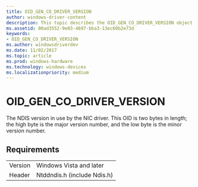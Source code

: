 ```yaml
---
title: OID_GEN_CO_DRIVER_VERSION
author: windows-driver-content
description: This topic describes the OID_GEN_CO_DRIVER_VERSION object identifier (OID).
ms.assetid: 00ad3552-9e03-4697-bba3-13ec60b2e73d
keywords:
- OID_GEN_CO_DRIVER_VERSION
ms.author: windowsdriverdev
ms.date: 11/02/2017
ms.topic: article
ms.prod: windows-hardware
ms.technology: windows-devices
ms.localizationpriority: medium
---
```


# OID_GEN_CO_DRIVER_VERSION

The NDIS version in use by the NIC driver. This OID is two bytes in length; the high byte is the major version number, and the low byte is the minor version number.

## Requirements

| | |
| --- | --- |
| Version | Windows Vista and later |
| Header | Ntddndis.h (include Ndis.h) |

